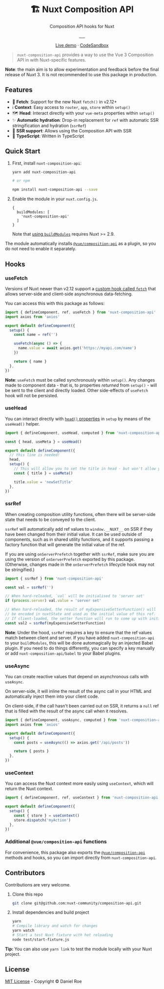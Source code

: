 <h1 align="center">🏗️ Nuxt Composition API</h1>
<p align="center">Composition API hooks for Nuxt</p>

<p align="center">
<a href="https://npmjs.com/package/nuxt-composition-api">
    <img alt="" src="https://img.shields.io/npm/v/nuxt-composition-api/latest.svg?style=flat-square">
</a>
<a href="https://bundlephobia.com/result?p=nuxt-composition-api">
    <img alt="" src="https://img.shields.io/bundlephobia/minzip/nuxt-composition-api?style=flat-square">
</a>
<a href="https://npmjs.com/package/nuxt-composition-api">
    <img alt="" src="https://img.shields.io/npm/dt/nuxt-composition-api.svg?style=flat-square">
</a>
<a href="https://lgtm.com/projects/g/nuxt-community/composition-api">
    <img alt="" src="https://img.shields.io/lgtm/alerts/github/nuxt-community/composition-api?style=flat-square">
</a>
<a href="https://lgtm.com/projects/g/nuxt-community/composition-api">
    <img alt="" src="https://img.shields.io/lgtm/grade/javascript/github/nuxt-community/composition-api?style=flat-square">
</a>
<a href="https://david-dm.org/nuxt-community/composition-api">
    <img alt="" src="https://img.shields.io/david/nuxt-community/composition-api.svg?style=flat-square">
</a>
</p>

<div align="center">

[Live demo](https://composition-api.now.sh) · [CodeSandbox](https://codesandbox.io/s/github/nuxt-community/composition-api/tree/master/example)

</div>

> `nuxt-composition-api` provides a way to use the Vue 3 Composition API in with Nuxt-specific features.

**Note**: the main aim is to allow experimentation and feedback before the final release of Nuxt 3. It is not recommended to use this package in production.

## Features

- 🏃 **Fetch**: Support for the new Nuxt `fetch()` in v2.12+
- ℹ️ **Context**: Easy access to `router`, `app`, `store` within `setup()`
- 🗺️ **Head**: Interact directly with your `vue-meta` properties within `setup()`
- ✨ **Automatic hydration**: Drop-in replacement for `ref` with automatic SSR stringification and hydration (`ssrRef`)
- 📝 **SSR support**: Allows using the Composition API with SSR
- 💪 **TypeScript**: Written in TypeScript

## Quick Start

1. First, install `nuxt-composition-api`:

   ```bash
   yarn add nuxt-composition-api

   # or npm

   npm install nuxt-composition-api --save
   ```

2. Enable the module in your `nuxt.config.js`.

   ```
   {
     buildModules: [
       'nuxt-composition-api'
     ]
   }
   ```

   Note that [using `buildModules`](https://nuxtjs.org/api/configuration-modules#-code-buildmodules-code-) requires Nuxt >= 2.9.

The module automatically installs [`@vue/composition-api`](https://github.com/vuejs/composition-api) as a plugin, so you do not need to enable it separately.

## Hooks

### useFetch

Versions of Nuxt newer than v2.12 support a [custom hook called `fetch`](https://nuxtjs.org/api/pages-fetch/) that allows server-side and client-side asynchronous data-fetching.

You can access this with this package as follows:

```ts
import { defineComponent, ref, useFetch } from 'nuxt-composition-api'
import axios from 'axios'

export default defineComponent({
  setup() {
    const name = ref('')

    useFetch(async () => {
      name.value = await axios.get('https://myapi.com/name')
    })

    return { name }
  },
})
```

**Note**: `useFetch` must be called synchronously within `setup()`. Any changes made to component data - that is, to properties _returned_ from `setup()` - will be sent to the client and directly loaded. Other side-effects of `useFetch` hook will not be persisted.

### useHead

You can interact directly with [`head()` properties](https://nuxtjs.org/api/pages-head/) in `setup` by means of the `useHead()` helper.

```ts
import { defineComponent, useHead, computed } from 'nuxt-composition-api'

const { head, useMeta } = useHead()

export default defineComponent({
  // this line is needed!
  head,
  setup() {
    // This will allow you to set the title in head - but won't allow you to read its state outside of this component.
    const { title } = useMeta()

    title.value = 'newSetTitle'
  },
})
```

### ssrRef

When creating composition utility functions, often there will be server-side state that needs to be conveyed to the client.

`ssrRef` will automatically add ref values to `window.__NUXT__` on SSR if they have been changed from their initial value. It can be used outside of components, such as in shared utility functions, and it supports passing a factory function that will generate the initial value of the ref.

If you are using `onServerPrefetch` together with `ssrRef`, make sure you are using the version of `onServerPrefetch` exported by this package. (Otherwise, changes made in the `onServerPrefetch` lifecycle hook may not be stringified.)

```ts
import { ssrRef } from 'nuxt-composition-api'

const val = ssrRef('')

// When hard-reloaded, `val` will be initialised to 'server set'
if (process.server) val.value = 'server set'

// When hard-reloaded, the result of myExpensiveSetterFunction() will
// be encoded in nuxtState and used as the initial value of this ref.
// If client-loaded, the setter function will run to come up with initial value.
const val2 = ssrRef(myExpensiveSetterFunction)
```

**Note**: Under the hood, `ssrRef` requires a key to ensure that the ref values match between client and server. If you have added `nuxt-composition-api` to your `buildModules`, this will be done automagically by an injected Babel plugin. If you need to do things differently, you can specify a key manually or add `nuxt-composition-api/babel` to your Babel plugins.

### useAsync

You can create reactive values that depend on asynchronous calls with `useAsync`.

On server-side, it will inline the result of the async call in your HTML and automatically inject them into your client code.

On client-side, if the call hasn't been carried out on SSR, it returns a `null` ref that is filled with the result of the async call when it resolves.

```ts
import { defineComponent, useAsync, computed } from 'nuxt-composition-api'
import axios from 'axios'

export default defineComponent({
  setup() {
    const posts = useAsync(() => axios.get('/api/posts'))

    return { posts }
  },
})
```

### useContext

You can access the Nuxt context more easily using `useContext`, which will return the Nuxt context.

```ts
import { defineComponent, ref, useContext } from 'nuxt-composition-api'

export default defineComponent({
  setup() {
    const { store } = useContext()
    store.dispatch('myAction')
  },
})
```

### Additional `@vue/composition-api` functions

For convenience, this package also exports the [`@vue/composition-api`](https://github.com/vuejs/composition-api) methods and hooks, so you can import directly from `nuxt-composition-api`.

## Contributors

Contributions are very welcome.

1. Clone this repo

   ```bash
   git clone git@github.com:nuxt-community/composition-api.git
   ```

2. Install dependencies and build project

   ```bash
   yarn
   # Compile library and watch for changes
   yarn watch
   # Start a test Nuxt fixture with hot reloading
   node test/start-fixture.js
   ```

**Tip:** You can also use `yarn link` to test the module locally with your Nuxt project.

## License

[MIT License](./LICENSE) - Copyright &copy; Daniel Roe
